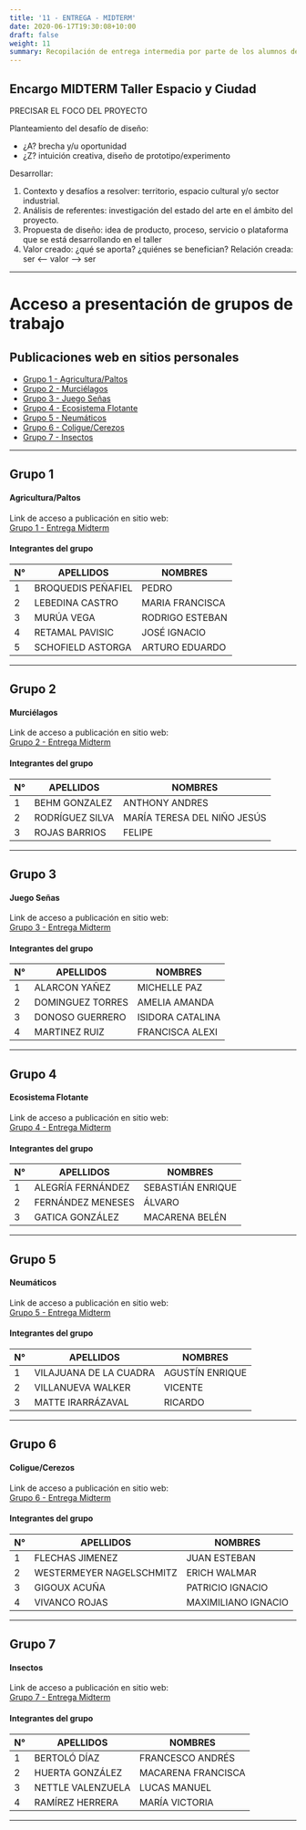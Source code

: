 ```yaml
---
title: '11 - ENTREGA - MIDTERM'
date: 2020-06-17T19:30:08+10:00
draft: false
weight: 11
summary: Recopilación de entrega intermedia por parte de los alumnos del taller.
---
```


## Encargo MIDTERM Taller Espacio y Ciudad

PRECISAR EL FOCO DEL PROYECTO

Planteamiento del desafío de diseño:

- ¿A? brecha y/u oportunidad
- ¿Z? intuición creativa, diseño de prototipo/experimento

Desarrollar:

1. Contexto y desafíos a resolver: territorio, espacio cultural y/o sector industrial.
2. Análisis de referentes: investigación del estado del arte en el ámbito del proyecto.
3. Propuesta de diseño: idea de producto, proceso, servicio o plataforma que se está desarrollando en el taller
4. Valor creado: ¿qué se aporta? ¿quiénes se benefician? Relación creada: ser <– valor –> ser 

---
# Acceso a presentación de grupos de trabajo
## Publicaciones web en sitios personales

- [Grupo 1 - Agricultura/Paltos](#grupo-1)
- [Grupo 2 - Murciélagos](#grupo-2)
- [Grupo 3 - Juego Señas](#grupo-3)
- [Grupo 4 - Ecosistema Flotante](#grupo-4)
- [Grupo 5 - Neumáticos](#grupo-5)
- [Grupo 6 - Coligue/Cerezos](#grupo-6)
- [Grupo 7 - Insectos](#grupo-7)

---

## Grupo 1
#### Agricultura/Paltos

Link de acceso a publicación en sitio web:\
[Grupo 1 - Entrega Midterm](https://mlebedina.github.io/taller-ciudad-espacio/docs/e06/)

#### Integrantes del grupo

| N° | APELLIDOS | NOMBRES |
| ----------- | ----------- | ----------- |
|1|BROQUEDIS PEÑAFIEL|PEDRO|
|2|LEBEDINA CASTRO|MARIA FRANCISCA|
|3|MURÚA VEGA|RODRIGO ESTEBAN|
|4|RETAMAL PAVISIC|JOSÉ IGNACIO|
|5|SCHOFIELD ASTORGA|ARTURO EDUARDO|

---

## Grupo 2
#### Murciélagos

Link de acceso a publicación en sitio web:\
[Grupo 2 - Entrega Midterm](https://a-behm.github.io/taller-ciudad-espacio/docs/6-midterm/)

#### Integrantes del grupo

| N° | APELLIDOS | NOMBRES |
| ----------- | ----------- | ----------- |
|1|BEHM GONZALEZ|ANTHONY ANDRES|
|2|RODRÍGUEZ SILVA|MARÍA TERESA DEL NIÑO JESÚS|
|3|ROJAS BARRIOS|FELIPE|

---

## Grupo 3
#### Juego Señas

Link de acceso a publicación en sitio web:\
[Grupo 3 - Entrega Midterm](https://ameliadominguez.github.io/taller-ciudad-espacio/docs/post-5/)

#### Integrantes del grupo

| N° | APELLIDOS | NOMBRES |
| ----------- | ----------- | ----------- |
|1|ALARCON YAÑEZ|MICHELLE PAZ|
|2|DOMINGUEZ TORRES|AMELIA AMANDA|
|3|DONOSO GUERRERO|ISIDORA CATALINA|
|4|MARTINEZ RUIZ|FRANCISCA ALEXI|

---

## Grupo 4
#### Ecosistema Flotante

Link de acceso a publicación en sitio web:\
[Grupo 4 - Entrega Midterm](https://macagatica99.github.io/docs/midterm/)

#### Integrantes del grupo

| N° | APELLIDOS | NOMBRES |
| ----------- | ----------- | ----------- |
|1|ALEGRÍA FERNÁNDEZ|SEBASTIÁN ENRIQUE|
|2|FERNÁNDEZ MENESES|ÁLVARO|
|3|GATICA GONZÁLEZ|MACARENA BELÉN|

---

## Grupo 5
#### Neumáticos

Link de acceso a publicación en sitio web:\
[Grupo 5 - Entrega Midterm](https://vicentevilla-w.github.io/taller-ciudad-espacio/docs/entrega-06-/)

#### Integrantes del grupo

| N° | APELLIDOS | NOMBRES |
| ----------- | ----------- | ----------- |
|1|VILAJUANA DE LA CUADRA|AGUSTÍN ENRIQUE|
|2|VILLANUEVA WALKER|VICENTE|
|3|MATTE IRARRÁZAVAL|RICARDO|

---

## Grupo 6
#### Coligue/Cerezos

Link de acceso a publicación en sitio web:\
[Grupo 6 - Entrega Midterm](https://erichwn.github.io/taller-ciudad-espacio/docs/encargo-midterm/)

#### Integrantes del grupo

| N° | APELLIDOS | NOMBRES |
| ----------- | ----------- | ----------- |
|1|FLECHAS JIMENEZ|JUAN ESTEBAN|
|2|WESTERMEYER NAGELSCHMITZ|ERICH WALMAR|
|3|GIGOUX ACUÑA|PATRICIO IGNACIO|
|4|VIVANCO ROJAS|MAXIMILIANO IGNACIO|

---

## Grupo 7
#### Insectos

Link de acceso a publicación en sitio web:\
[Grupo 7 - Entrega Midterm](https://fbertolo.github.io/taller-ciudad-espacio/docs/6-midterm/)

#### Integrantes del grupo

| N° | APELLIDOS | NOMBRES |
| ----------- | ----------- | ----------- |
|1|BERTOLÓ DÍAZ|FRANCESCO ANDRÉS|
|2|HUERTA GONZÁLEZ|MACARENA FRANCISCA|
|3|NETTLE VALENZUELA|LUCAS MANUEL|
|4|RAMÍREZ HERRERA|MARÍA VICTORIA|

---